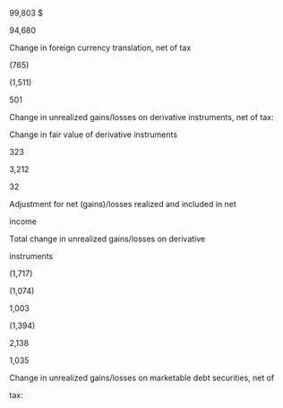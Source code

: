 99,803  $

94,680

Change in foreign currency translation, net of tax

(765)

(1,511)

501

Change in unrealized gains/losses on derivative instruments, net of tax:

Change in fair value of derivative instruments

323

3,212

32

Adjustment for net (gains)/losses realized and included in net

income

Total change in unrealized gains/losses on derivative

instruments

(1,717)

(1,074)

1,003

(1,394)

2,138

1,035

Change in unrealized gains/losses on marketable debt securities, net of

tax: